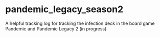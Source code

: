 # pandemic_legacy_season2
 A helpful tracking log for tracking the infection deck in the board game Pandemic and Pandemic Legacy 2 (in progress)

